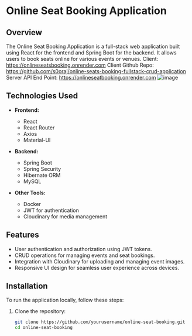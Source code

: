 # Online Seat Booking Application
## Overview
The Online Seat Booking Application is a full-stack web application built using React for the frontend and Spring Boot for the backend. 
It allows users to book seats online for various events or venues.
Client: https://onlineseatsbooking.onrender.com 
Client Github Repo: https://github.com/s0oraj/online-seats-booking-fullstack-crud-application
Server API End Point: https://onlineseatbooking.onrender.com
![image](https://github.com/s0oraj/Backend-OnlineSeatsBooking-main/assets/42529024/809ed896-ea07-474b-a2d0-875b83217ad4)



## Technologies Used

- **Frontend:**
  - React
  - React Router
  - Axios
  - Material-UI

- **Backend:**
  - Spring Boot
  - Spring Security
  - Hibernate ORM
  - MySQL

- **Other Tools:**
  - Docker
  - JWT for authentication
  - Cloudinary for media management

## Features

- User authentication and authorization using JWT tokens.
- CRUD operations for managing events and seat bookings.
- Integration with Cloudinary for uploading and managing event images.
- Responsive UI design for seamless user experience across devices.

## Installation

To run the application locally, follow these steps:

1. Clone the repository:
   ```bash
   git clone https://github.com/yourusername/online-seat-booking.git
   cd online-seat-booking
